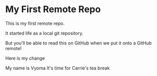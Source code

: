 # My First Remote Repo

This is my first remote repo.

It started life as a local git repository.

But you'll be able to read this on GitHub when we put it onto a GitHub remote!

Here is my change

My name is Vyoma 
It's time for Carrie's tea break 

